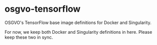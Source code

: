 # osgvo-tensorflow
OSGVO's TensorFlow base image definitions for Docker and Singularity.

For now, we keep both Docker and Singularity definitions in here. Please
keep these two in sync.


